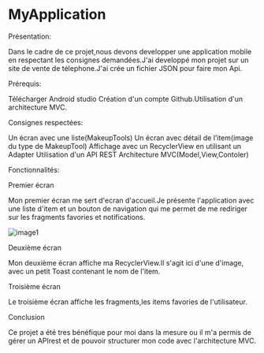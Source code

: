 # MyApplication
Présentation:

Dans le cadre de ce projet,nous devons developper une application mobile en respectant les consignes demandées.J'ai developpé mon projet sur un site de vente de télephone.J'ai crée un fichier JSON pour faire mon Api.

Prérequis:

Télécharger Android studio Création d'un compte Github.Utilisation d'un architecture MVC.

Consignes respectées:

Un écran avec une liste(MakeupTools) Un écran avec détail de l’item(image du type de MakeupTool) Affichage avec un RecyclerView en utilisant un Adapter Utilisation d'un API REST Architecture MVC(Model,View,Contoler)

Fonctionnalités:

Premier écran

Mon premier écran me sert d'ecran d'accueil.Je présente l'application avec une liste d'item et un bouton de navigation qui me permet de me rediriger sur les fragments favories et notifications.


![image1](https://user-images.githubusercontent.com/45657174/70948163-20a4b780-205b-11ea-9b5d-ada800f53b32.PNG)


Deuxième écran

Mon deuxième écran affiche ma RecyclerView.Il s'agit ici d'une d'image, avec un petit Toast contenant le nom de l'item.

Troisième écran






Le troisième écran affiche les fragments,les items favories de l'utilisateur.

Conclusion

Ce projet a été tres bénéfique pour moi dans la mesure ou il m'a permis de gérer un APIrest et de pouvoir structurer mon code avec l'architecture MVC.

